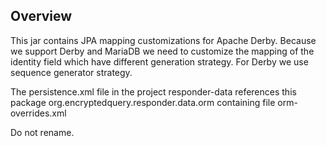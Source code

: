 ## Overview

This jar contains JPA mapping customizations for Apache Derby.
Because we support Derby and MariaDB we need to customize the mapping of the identity field which
have different generation strategy. For Derby we use sequence generator strategy.
 
The persistence.xml file in the project responder-data references this package org.encryptedquery.responder.data.orm containing file orm-overrides.xml

Do not rename.
